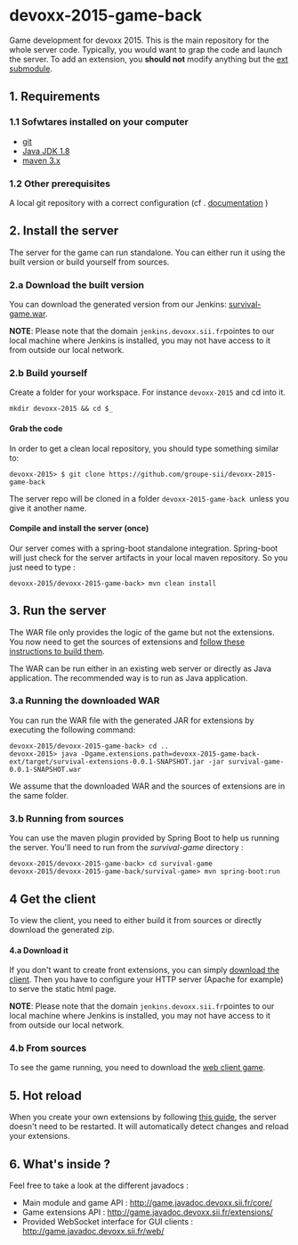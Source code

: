 # devoxx-2015-game-back

Game development for devoxx 2015. This is the main repository for the whole server code. Typically, you would want to grap the code and launch the server. To add an extension, you **should not** modify anything but the [ext  submodule](https://github.com/groupe-sii/devoxx-2015-game-back-ext).


## 1. Requirements

### 1.1 Sofwtares installed on your computer

* [git](http://git-scm.com/downloads)
* [Java JDK 1.8](http://www.oracle.com/technetwork/java/javase/downloads/jdk8-downloads-2133151.html)
* [maven 3.x](https://maven.apache.org/download.cgi)
 

### 1.2 Other prerequisites

A local git repository with a correct configuration (cf . [documentation](http://git-scm.com/book/en/v2/Getting-Started-Installing-Git) )


## 2. Install the server

The server for the game can run standalone. You can either run it using the built version or build yourself from sources.

### 2.a Download the built version 

You can download the generated version from our Jenkins: [survival-game.war](http://jenkins.devoxx.sii.fr/view/Devoxx/job/devoxx-game-back/lastSuccessfulBuild/artifact/survival-game/target/survival-game-0.0.1-SNAPSHOT.war).

**NOTE**: Please note that the domain ```jenkins.devoxx.sii.fr```pointes to our local machine where Jenkins is installed, you may not have access to it from outside our local network.

### 2.b Build yourself

Create a folder for your workspace. For instance ```devoxx-2015``` and cd into it.

````
mkdir devoxx-2015 && cd $_
````

#### Grab the code 

In order to get a clean local repository, you should type something similar to:

```
devoxx-2015> $ git clone https://github.com/groupe-sii/devoxx-2015-game-back
```

The server repo will be cloned in a folder ```devoxx-2015-game-back ```unless you give it another name.

#### Compile and install the server (once)

Our server comes with a spring-boot standalone integration. 
Spring-boot will just check for the server artifacts in your local maven repository. 
So you just need to type : 

```
devoxx-2015/devoxx-2015-game-back> mvn clean install
```

## 3. Run the server

The WAR file only provides the logic of the game but not the extensions. You now need to get the sources of extensions and [follow these instructions to build them](https://github.com/groupe-sii/devoxx-2015-game-back-ext/blob/master/README.md#2-grab-the-code).

The WAR can be run either in an existing web server or directly as Java application.
The recommended way is to run as Java application.


### 3.a Running the downloaded WAR

You can run the WAR file with the generated JAR for extensions by executing the following command:
```
devoxx-2015/devoxx-2015-game-back> cd ..
devoxx-2015> java -Dgame.extensions.path=devoxx-2015-game-back-ext/target/survival-extensions-0.0.1-SNAPSHOT.jar -jar survival-game-0.0.1-SNAPSHOT.war
```

We assume that the downloaded WAR and the sources of extensions are in the same folder.


### 3.b Running from sources

You can use the maven plugin provided by Spring Boot to help us running the server. You'll need to run from the *survival-game* directory :

```
devoxx-2015/devoxx-2015-game-back> cd survival-game
devoxx-2015/devoxx-2015-game-back/survival-game> mvn spring-boot:run
```


## 4 Get the client

To view the client, you need to either build it from sources or directly download the generated zip.

#### 4.a Download it

If you don't want to create front extensions, you can simply [download the client](http://jenkins.devoxx.sii.fr/job/devoxx-game-front/ws/dist/*zip*/dist.zip). Then you have to configure your HTTP server (Apache for example) to serve the static html page.

**NOTE**: Please note that the domain ```jenkins.devoxx.sii.fr```pointes to our local machine where Jenkins is installed, you may not have access to it from outside our local network.

### 4.b From sources

To see the game running, you need to download the [web client game](https://github.com/groupe-sii/devoxx-2015-game-front).


## 5. Hot reload

When you create your own extensions by following [this guide](https://github.com/groupe-sii/devoxx-2015-game-back-ext/blob/master/README.md#3-start-coding-extensions), the server doesn't need to be restarted. It will automatically detect changes and reload your extensions.


## 6. What's inside ? 

Feel free to take a look at the different javadocs :
* Main module and game API : http://game.javadoc.devoxx.sii.fr/core/
* Game extensions API : http://game.javadoc.devoxx.sii.fr/extensions/
* Provided WebSocket interface for GUI clients : http://game.javadoc.devoxx.sii.fr/web/

